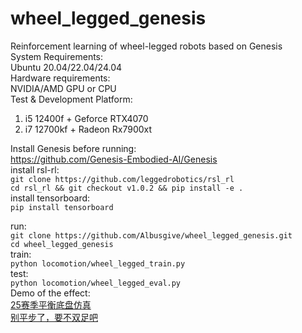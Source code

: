 # wheel_legged_genesis
Reinforcement learning of wheel-legged robots based on Genesis  
System Requirements:  
Ubuntu 20.04/22.04/24.04  
Hardware requirements:  
NVIDIA/AMD GPU or CPU  
Test & Development Platform:  
1. i5 12400f +  Geforce RTX4070  
2. i7 12700kf + Radeon Rx7900xt

Install Genesis before running:  
<https://github.com/Genesis-Embodied-AI/Genesis>  
install rsl-rl:    
`git clone https://github.com/leggedrobotics/rsl_rl`  
`cd rsl_rl && git checkout v1.0.2 && pip install -e .`  
install tensorboard:    
`pip install tensorboard`

run:  
`git clone https://github.com/Albusgive/wheel_legged_genesis.git`  
`cd wheel_legged_genesis`  
train:  
`python locomotion/wheel_legged_train.py`  
test:  
`python locomotion/wheel_legged_eval.py`  
Demo of the effect:    
[25赛季平衡底盘仿真](https://www.bilibili.com/video/BV1DUNHe7EjP/?share_source=copy_web>)  
[别平步了，要不双足吧](https://www.bilibili.com/video/BV1oSN8eUEXw/?share_source=copy_web>)    
